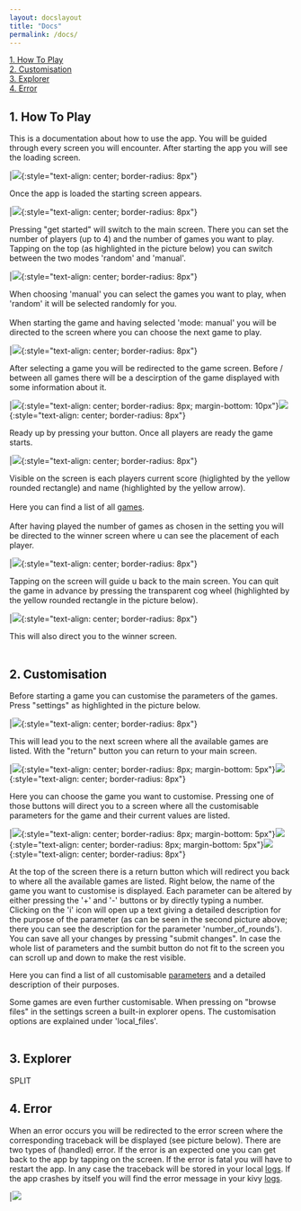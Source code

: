 ```yaml
---
layout: docslayout
title: "Docs"
permalink: /docs/
---
```



[1. How To Play](#1-how-to-play)
<br>
[2. Customisation](#2-customisation)
<br>
[3. Explorer](#3-explorer)
<br>
[4. Error](#4-error)


## 1. How To Play
This is a documentation about how to use the app. You will be guided through every screen you will encounter.
After starting the app you will see the loading screen.

|![]({{site.baseurl|append:"/assets/img/loading.jpg"}}){:style="text-align: center; border-radius: 8px"}

Once the app is loaded the starting screen appears.

|![]({{site.baseurl|append:"/assets/img/start.jpg"}}){:style="text-align: center; border-radius: 8px"}

Pressing "get started" will switch to the main screen. There you can set the number of players (up to 4) and the number of games you want to play. Tapping on the top (as highlighted in the picture below) you can switch between the two modes 'random' and 'manual'.

|![]({{site.baseurl|append:"/assets/img/gamesettings_random_01.jpg"}}){:style="text-align: center; border-radius: 8px"}

When choosing 'manual' you can select the games you want to play, when 'random' it will be selected randomly for you.
<br>
<br>
When starting the game and having selected 'mode: manual' you will be directed to the screen where you can choose the next game to play.

|![]({{site.baseurl|append:"/assets/img/choosegame.jpg"}}){:style="text-align: center; border-radius: 8px"}

After selecting a game you will be redirected to the game screen. Before / between all games there will be a descirption of the game displayed with some information about it.

|![]({{site.baseurl|append:"/assets/img/betweengames.jpg"}}){:style="text-align: center; border-radius: 8px; margin-bottom: 10px"}![]({{site.baseurl|append:"/assets/img/betweengames2.jpg"}}){:style="text-align: center; border-radius: 8px"}

Ready up by pressing your button. Once all players are ready the game starts.

|![]({{site.baseurl|append:"/assets/img/game1.jpg"}}){:style="text-align: center; border-radius: 8px"}

Visible on the screen is each players current score (higlighted by the yellow rounded rectangle) and name (highlighted by the yellow arrow).
<br>
<br>
Here you can find a list of all <a id="games_link">[games]({{site.baseurl|append:"/docs/games/"}})</a>.
<br>
<br>
After having played the number of games as chosen in the setting you will be directed to the winner screen where u can see the placement of each player.

|![]({{site.baseurl|append:"/assets/img/winner.jpg"}}){:style="text-align: center; border-radius: 8px"}

Tapping on the screen will guide u back to the main screen. You can quit the game in advance by pressing the transparent cog wheel (highlighted by the yellow rounded rectangle in the picture below).

|![]({{site.baseurl|append:"/assets/img/quit.jpg"}}){:style="text-align: center; border-radius: 8px"}

This will also direct you to the winner screen.
<br>
<br>
## 2. Customisation
Before starting a game you can customise the parameters of the games. Press "settings" as highlighted in the picture below.

|![]({{site.baseurl|append:"/assets/img/gamesettings_random_1-1.jpg"}}){:style="text-align: center; border-radius: 8px"}

This will lead you to the next screen where all the available games are listed. With the "return" button you can return to your main screen.

|![]({{site.baseurl|append:"/assets/img/thegamesettings0.jpg"}}){:style="text-align: center; border-radius: 8px; margin-bottom: 5px"}![]({{site.baseurl|append:"/assets/img/thegamesettings1.jpg"}}){:style="text-align: center; border-radius: 8px"}

Here you can choose the game you want to customise. Pressing one of those buttons will direct you to a screen where all the customisable parameters for the game and their current values are listed.

|![]({{site.baseurl|append:"/assets/img/demgamesettings0.jpg"}}){:style="text-align: center; border-radius: 8px; margin-bottom: 5px"}![]({{site.baseurl|append:"/assets/img/demgamesettings2.jpg"}}){:style="text-align: center; border-radius: 8px; margin-bottom: 5px"}![]({{site.baseurl|append:"/assets/img/demgamesettings1.jpg"}}){:style="text-align: center; border-radius: 8px"}

At the top of the screen there is a return button which will redirect you back to where all the available games are listed. Right below, the name of the game you want to customise is displayed. Each parameter can be altered by either pressing the '+' and '-' buttons or by directly typing a number. Clicking on the 'i' icon will open up a text giving a detailed description for the purpose of the parameter (as can be seen in the second picture above; there you can see the description for the parameter 'number_of_rounds'). You can save all your changes by pressing "submit changes". In case the whole list of parameters and the sumbit button do not fit to the screen you can scroll up and down to make the rest visible.

Here you can find a list of all customisable [parameters]({{site.baseurl|append:"/docs/parameters/"}}) and a detailed description of their purposes.

Some games are even further customisable. When pressing on "browse files" in the settings screen a built-in explorer opens. The customisation options are explained under 'local_files'.
<br>
<br>
## 3. Explorer

SPLIT

## 4. Error
When an error occurs you will be redirected to the error screen where the corresponding traceback will be displayed (see picture below). There are two types of (handled) error. If the error is an expected one you can get back to the app by tapping on the screen. If the error is fatal you will have to restart the app. In any case the traceback will be stored in your local [logs]({{site.baseurl|append:"/docs/explorer/logs"}}). If the app crashes by itself you will find the error message in your kivy [logs]({{site.baseurl|append:"/docs/explorer/logs"}}).

|![]({{site.baseurl|append:"/assets/img/error.jpg"}})